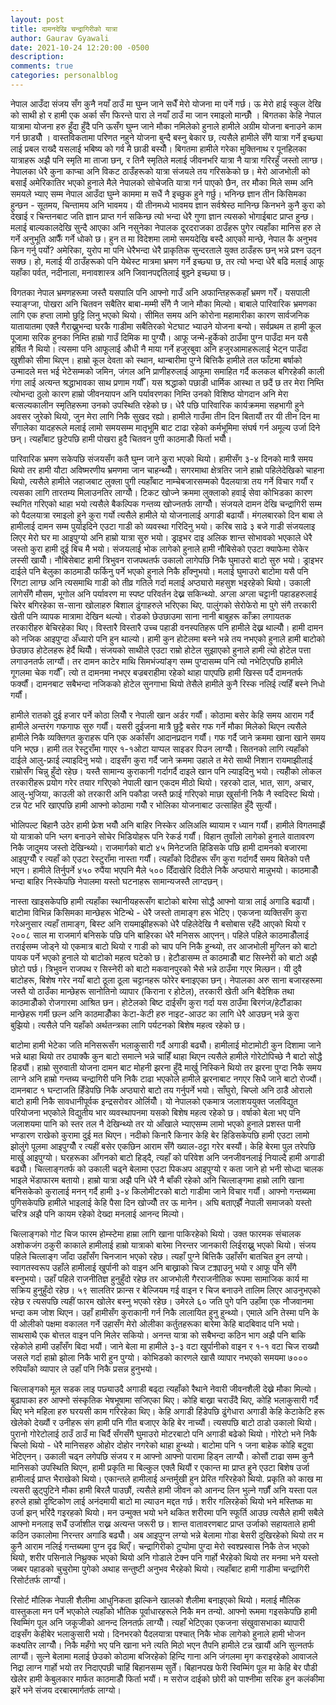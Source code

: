 ```yaml
---
layout: post
title: दामनदेखि चन्द्रागिरीको यात्रा 
author: Gaurav Gyawali
date: 2021-10-24 12:20:00 -0500
description: 
comments: true
categories: personalblog
---
```


नेपाल आउँदा संजय सँग कुनै नयाँ ठाउँ मा घुम्न जाने सधैँ मेरो योजना मा पर्ने गर्छ। ऊ मेरो हाई स्कुल देखि को साथी हो र हामी एक अर्का सँग फिरन्ते पारा ले नयाँ ठाउँ मा जान रमाइलो मान्छौँ ।  बिगतका  केहि नेपाल यात्रामा योजना हरु हुँदा  हुँदै  पनि ऊसँग घुम्न जाने मौका नमिलेको हुनाले हामीले अग्रीम  योजना बनाउने काम गर्न छाड्यौँ । वास्तविकतामा परिणत नहुने योजना बुन्दै बस्नु बेकार छ, त्यसैले हामीले सँगै यात्रा गर्ने इच्छ्या लाई प्रबल राख्दै यसलाई भबिष्य को गर्व मै छाडी बस्यौँ।  बिगतमा हामीले गरेका मुक्तिनाथ र पूनहिलका  यात्राहरू अझै  पनि स्मृति मा ताजा छन्, र तिनै स्मृतिले मलाई जीवनभरि यात्रा नै यात्रा गरिरहुँ जस्तो लाग्छ।  नेपालका  धेरै कुना काप्चा अनि विकट ठाउँहरूको यात्रा संजयले तय गरिसकेको छ।  मेरो आजभोली को बसाईं अमेरिकातिर भएको हुनाले मैले नेपालको सोचेजति यात्रा गर्न पाएको छैन, तर मौका मिले सम्म अनि समयले भ्याए सम्म नेपाल आउँदा घुम्ने काममा म सधैं नै इच्छुक हुने गर्छु।  भनिन्छ ज्ञान तीन किसिमका हुन्छन - सूतमय, चिन्तामय  अनि भावमय। यी तीनमध्ये भावमय ज्ञान सर्वश्रेस्ठ मानिन्छ किनभने कुनै कुरा को देखाई र चिन्तनबाट जति ज्ञान प्राप्त गर्न सकिन्छ त्यो भन्दा धेरै गुणा ज्ञान त्यसको भोगाईबाट प्राप्त हुन्छ। मलाई बाल्यकालदेखि सुन्दै आएका अनि नसुनेका नेपालक दूरदराजका ठाउँहरू पुगेर त्यहाँका मानिस हरु ले गर्ने अनुभूति आफैँ गर्ने धोको छ।  हुन त मा विदेशमा लामो समयदेखि  बस्दै आएको मान्छे, नेपाल कै अनुभव किन गर्नु पर्यो? अमेरिका, युरोप मा पनि धेरैभन्दा धेरै प्राकृतिक सुन्दरताले युक्त ठाउँहरू छन् भन्ने प्रश्न उठ्न सक्छ।  हो, मलाई यी ठाउँहरूको पनि येथेस्ट मात्रमा भ्रमण गर्ने इच्छ्या छ, तर त्यो भन्दा धेरै बढि मलाई आफू यहाँका पर्वत, नदीनाला, मनावशास्त्र अनि जिवानपद्दतिलाई बुझ्ने इच्छ्या छ।  

विगतका नेपाल भ्रमणहरूमा जस्तै यसपालि पनि आफ्नो गाउँ अनि अफान्तिहरूकहाँ भ्रमण गरेँ। यसपाली स्याङ्ग्जा, पोखरा अनि चितवन सबैतिर बाबा-मम्मी सँगै नै जाने मौका मिल्यो। बाबाले पारिवारिक भ्रमणका लागि एक हप्ता लामो छुट्टि लिनु भएको थियो। सीमित समय अनि कोरोना महामारीका कारण सार्वजनिक यातायातमा एक्लै गैराख्नुभन्दा घरकै गाडीमा सबैतिरको भेटघाट भ्याउने योजना बन्यो। सर्वप्रथम त हामी कूल पूजामा सरिक हुनका निम्ति हाम्रो गाउँ दिमिक मा पुग्यौँ। आफू जन्मे-हुर्केको  ठाउँमा पुग्न पाउँदा मन यसै हर्षित नै थियो।  त्यसमा पनि आफूलाई औधी नै माया गर्ने हजुरबुवा अनि हजुरआमाहरूलाई भेट्न पाउँदा खुशीको सीमा थिएन।  हाम्रो कूल देवता को स्थान, थान्बारीमा पुग्ने बित्तिकै हामीले तल फाँटमा बर्षाको उन्मादले मत्त भई भेटेसम्मको जमिन, जंगल अनि प्राणीहरुलाई आफूमा समाहित गर्दै कलकल बगिरहेकी काली गंगा लाई अत्यन्त श्रद्धाभावका साथ प्रणाम गर्यौँ। यस श्रद्धाको पछाडी धार्मिक आस्था त छदैं छ तर मेरा निम्ति त्योभन्दा ठुलो कारण  हाम्रो जीवनयापन अनि पर्यावरणका निम्ति उनको विशिष्ठ योगदान अनि मेरा बत्सल्यकालीन स्मृतिहरूमा उनको उपस्थिति रहेको छ।  धेरै पछि पारिवारिक कार्यक्रममा सहभागी हुने अवसर जुरेको थियो, जुन मेरा लागि निकै सुखद रह्यो। हामीले  गाउँमा तीन दिन बितायौं तर यी तीन दिन मा सँगालेका यादहरूले मलाई लामो समयसम्म मातृभूमि बाट टाढा रहेको कर्मभूमिमा संघर्ष गर्न अमूल्य उर्जा दिने छन्। त्यहाँबाट छुटेपछि हामी पोखरा हुदै चितवन पुगी काठमाडौँ फिर्ता भयौँ। 

पारिवारिक भ्रमण सकेपछि संजयसँग कतै घुम्न जाने कुरा भएको थियो। हामीसँग ३-४ दिनको मात्रै समय थियो तर हामी यौटा अविष्मरणीय भ्रमणमा जान चाहन्थ्यौँ। सगरमाथा क्षेत्रतिर जाने हाम्रो पहिलेदेखिको चाहना थियो, त्यसैले हामीले जहाजबाट लुक्ला पुगी त्यहाँबाट नाम्चेबजारसम्मको पैदलयात्रा तय गर्ने विचार गर्यौं र त्यसका लागि तारतम्य मिलाउनतिर लाग्यौँ। टिकट खोज्ने क्रममा लुक्लाको हवाई सेवा कोभिडका कारण स्थगित गरिएको थाहा भयो त्यसैले  बैकल्पिक गन्तव्य खोज्नतर्फ लाग्यौँ। संजयले दामन देखि चन्द्रागिरी सम्म को पैदलयात्रा रमाइलो हुने कुरा गर्यो त्यसैले हामीले यो योजनालाई अगाडी बढायौं। मंगलबारको दिन बाबा ले हामीलाई दामन सम्म पुर्याइदिने एउटा गाडी को व्यवस्था गरिदिनु भयो।  करिब साढे ३ बजे गाडी संजयलाइ लिएर मेरो घर मा आइपुग्यो अनि हाम्रो यात्रा सुरु भयो। ड्राइभर दाइ अलिक शान्त सोभावको भएकाले धेरै जस्तो कुरा हामी दुई बिच मै भयो।  संजयलाई भोक लागेको हुनाले हामी नौबिसेको एउटा क्याफेमा रोकेर लस्सी खायौँ।  नौबिसेबाट हामी त्रिभुवन राजपथतर्फ उकालो लागेपछि निकै घुमाउरो बाटो सुरु भयो। ड्राइभर दाईले  पनि बेलुका काठमाडौँ फर्किनु पर्ने भएको हुनाले निकै हाँक्नुभयो। मलाई घुमाउरो बाटोमा यसै पनि रिंगटा लाग्छ अनि त्यसमाथि गाडी को तीव्र गतिले गर्दा मलाई अप्ठ्यारो महसुश भइरहेको थियो। उकाली लागेसँगै मौसम, भूगोल अनि पर्यावरण मा स्पष्ट परिवर्तन देख्न सकिन्थ्यो. अग्ला अग्ला चट्टानी पहाडहरुलाई  चिरेर बगिरहेका स-साना खोलाहरु बिशाल ढुंगाहरुले भरिएका थिए. पालुंगको सेरोफेरो मा पुगे संगै तरकारी खेती  पनि व्यापक मात्रामा देखिन थल्यो। रोडको छेउछाउमा साना  नानी बाबुहरू  काँक्रा लगायतक तरकारीहरु बेचिरहेका थिए।  विस्तारै विस्तारै उच्च पहाडी वनस्पतिहरू पनि हामीले देख्न थाल्यौँ। हामी दामन को नजिक आइपुग्दा अँध्यारो पनि हुन थाल्यो। हामी  कुन होटेलमा बस्ने भन्ने तय नभएको  हुनाले हामी बाटोको छेउछाउ होटेलहरू हेर्दै थियौँ। संजयको साथीले एउटा राम्रो होटेल सुझाएको हुनाले हामी त्यो होटेल पत्ता लगाउनतर्फ लाग्यौं।  तर दामन काटेर माथि सिमभंज्यांङ्ग सम्म पुग्दासम्म पनि त्यो नभेटिएपछि हामीले गूगलमा चेक गर्यौँ। त्यो त दामनमा नभएर बज्रबराहीमा रहेको थाहा पाएपछि हामी खिस्स पर्दै दामनतर्फ फर्क्यौं। दामनबाट सबैभन्दा नजिकको होटेल सुनगाभा थियो  तेसैले हामीले कुनै रिस्क नलिई त्यहिँ बस्ने निधो गर्यौं। 

हामीले रातको दुई हजार पर्ने कोठा लियौँ र नेपाली खान अर्डर गर्यौं। कोठामा बसेर केहि समय आराम गर्दै हामीले अन्तरंग गफगाफ सुरु गर्यौं।  यसरी दुईजना मात्रै छुट्टै बसेर गफ  गर्ने मौका मिलेको थिएन त्यसैले हामीले निकै व्यक्तिगत कुराहरू पनि एक अर्कासँग आदानप्रदान गर्यौं। गफ गर्दै जाने क्रममा खाना खाने समय पनि भएछ।  हामी तल रेस्टुराँमा गाएर १-१ओटा याप्पल  साइडर पिउन लाग्यौँ।  सितनको लागि त्यहाँको दाईले आलु-फ्राई ल्याइदिनु भयो। दाइसँग कुरा गर्दै जाने क्रममा उहाले त मेरो साथी निशान रायमाझीलाई राम्रोसँग चिन्नु हुँदो रहेछ। यस्तै सामान्य कुराकानी गर्दागर्दै दाइले खान पनि ल्याइदिनु भयो।  त्यहीँको लोकल तरकारीहरू प्रयोग गरेर तयार गरिएको नेपाली खान एकदम मीठो थियो।  रहरको दाल, भात, साग, अचार, आलु-भुजिया, काउली को तरकारी अनि पकौडा जस्तै फ्राई गरिएको माछा खुर्सानी निकै नै स्वदिस्ट थियो। टन्न पेट भरि खाएपछि हामी आफ्नो कोठामा गयौँ र भोलिका योजनाबाट उत्साहित हुँदै सुत्यौं।  

भोलिपल्ट बिहानै उठेर हामी फ्रेश भयौँ अनि बाहिर निस्केर अलिअलि ब्यायाम र ध्यान गर्यौं।  हामीले विगतमाझैं यो यात्राको पनि भ्लग बनाउने सोचेर भिडियोहरू पनि रेकर्ड गर्यौं। विहान तुवाँलो लागेको हुनाले वातावरण निकै जादुमय जस्तो देखिन्थ्यो।  राजमार्गको बाटो ४५ मिनेटजति हिडिसके पछि हामी दामनको बजारमा आइपुग्यौँ र त्यहाँ को एउटा रेस्टुराँमा नास्ता गर्यौं।  त्यहाँको दिदीहरू सँग कुरा गर्दागर्दै  समय बितेको पत्तै भएन।  हामीले तिर्नुपर्ने ४५० रुपैंया भएपनि मैले ५०० दिँदाखेरि दिदीले निकै अप्ठ्यारो मान्नुभयो। काठमाडौँ भन्दा बाहिर निस्केपछि नेपालमा यस्तो घटनाहरू सामान्यजस्तै लाग्दछन्। 

 नास्ता खाइसकेपछि हामी त्यहाँका स्थानीयहरूसँग बाटोको बारेमा सोद्धै आफ्नो यात्रा लाई अगाडि बढायौं।  बाटोमा विभिन्न किसिमका मान्छेहरू भेटिन्थे - धेरै जस्तो तामाङ्ग हरू भेटिए।  एकजना व्यक्तिसँग कुरा गरेअनुसार त्यहाँ तामाङ्ग, बिस्ट अनि रायमाझीहरूको धेरै पहिलेदेखि नै बसोबास रहँदै आएको थियो र २००८ साल मा राजमार्ग बनिसके पछि पनि बाहिरका धेरै मनिसरू आएनन्। पहिले पहिले काठमाडौँलाई तराईसम्म जोड्ने यो एकमात्र बाटो थियो र गाडी को चाप पनि निकै हुन्थ्यो, तर आजभोली मुग्लिन को बाटो पायक पर्ने भएको हुनाले यो बाटोको महत्व घटेको छ।  हेटौडासम्म त काठमाडौँ बाट सिस्नेरी को बाटो अझै छोटो पर्छ।  त्रिभुवन राजपथ र सिस्नेरी को बाटो मकवानपुरको भैसे भन्ने ठाउँमा गएर मिल्छन।  यी दुवै बाटोहरू, बिशेष गरेर नयाँ बाटो ठूला ठूला चट्टानहरू फोरेर बनाइएका छन्।  नेपालका अरु साना बजारहरूमा  जस्तै यो ठाउँका मान्छेहरू सानोतिनो व्यापार (किराना र होटेल), तरकारी खेती अनि बैदेशिक तथा काठमाडौँको रोजगारमा आश्रित छन।  होटेलको बिष्ट दाईसँग कुरा गर्दा यस ठाउँमा बिरगंज/हेटौंडाका  मान्छेहरू गर्मी छल्न अनि काठमाडौँका केटा-केटी हरु नाइट-आउट का लागि धेरै आउछन् भन्ने कुरा बुझियो। त्यसैले पनि यहाँको अर्थतन्त्रका लागि पर्यटनको बिशेष महत्व रहेको छ।  

बाटोमा हामी भेटेका जति मनिसरूसँग भलाकुसारी गर्दै अगाडी बढ्यौँ।  हामीलाई मोटामोटी कुन दिशामा जाने भन्ने थाहा थियो  तर ठ्याक्कै कुन बाटो समात्ने भन्ने चाहिँ थाहा थिएन त्यसैले हामीले गोरेटोपिच्छे नै बाटो सोद्धै हिड्यौं। हाम्रो सुरुवाती योजना दामन बाट मोहनी झरना हुँदै मार्खु निस्किने थियो तर झरना पुग्दा निकै समय लाग्ने अनि हाम्रो गन्तब्य चन्द्रागिरी पनि निकै टाढा भएकोले हामीले झरनाबाट नगएर सिधै जाने बाटो रोज्यौं। दामनबाट १ घन्टाजति हिँडेपछि निकै अप्ठ्यारो बाटो तय गर्नुपर्ने भयो।  साँघुरो, चिप्लो अनि ठाडै ओरालो बाटो हामी निकै सावधानीपूर्वक इन्द्रसरोवर ओर्लियौँ।  यो  नेपालको एकमात्र जलाशययुक्त जलविद्युत परियोजना भएकोले विद्युतीय भार व्यवस्थापनमा यसको बिशेष महत्व रहेको छ।  वर्षाको बेला भए पनि जलाशयमा पानि को स्तर तल नै देखिन्थ्यो तर यो आँखाले भ्याएसम्म लामो भएको हुनाले प्रशस्त पानी भण्डारण राखेको कुरामा दुई मत थिएन।  नदीको किनारै किनार केहि बेर हिडिसकेपछि हामी एउटा लामो झोलुंगे पूलमा आइपुग्यौँ र त्यहीं बसेर एकछिन आराम सँगै ख्याल-ठट्टा गरेर बस्यौं। केहि बेरमा पुल तरेपछि मार्खु आइपुग्यो। घरहरूका आँगनको बाटो हिड्दै, त्यहाँ  को परिवेश अनि जनजीवनलाई नियाल्दै हामी अगाडी बढ्यौँ।  चित्लाङ्गतर्फ को उकाली चढ्ने  बेलामा एउटा पिकअप आइपुग्यो र कता जाने हो भनी सोध्दा चालक भाइले भेंडाफारम बतायो। हाम्रो यात्रा अझै पनि धेरै नै बाँकी रहेको अनि चित्लाङ्गमा हाम्रो लागि खाना बनिसकेको कुरालाई मनन् गर्दै हामी ३-४ किलोमीटरको बाटो गाडीमा जाने विचार गर्यौं। आफ्नो गन्तब्यमा पुगिसकेपछि हामीले भाइलाई केहि पैसा दिन खोज्यौँ तर ऊ मानेन।  अघि बताएझैँ नेपाली समाजको यस्तो चरित्र अझै पनि कायम रहेको देख्दा मनलाई आनन्द मिल्यो।  

चित्लाङ्गको गोट चिज फारम होम्स्टेमा हाम्रा लागि खाना पाकिरहेको थियो।  उक्त फारमक संचालक अशोकजंग ठकुरी काकाले हामीलाई हाम्रो यात्राको बारेमा निरन्तर जानकारी लिईराख्नु भएको थियो।  संजय पहिले  चित्लाङ्ग जाँदा उहाँसँग चिनजान  भएको रहेछ। त्यहाँ पुग्ने बित्तिकै उहाँसँग बातचित हुन लग्यो। स्वागतस्वरूप उहाँले हामीलाई खुर्पानी को वाइन अनि बाख्राको चिज टक्र्याउनु भयो र आफू पनि सँगै बस्नुभयो। उहाँ पहिले राजनीतिज्ञ हुनुहुँदो रहेछ तर आजभोली गैरराजनीतिक रूपमा सामाजिक कार्य मा सक्रिय हुनुहुँदो रहेछ।  ५९ सालतिर फ्रान्स र बेल्जियम गई  वाइन र चिज बनाउने तालिम  लिएर आउनुभएको रहेछ र त्यसपछि त्यहीं फारम खोलेर बस्नु भएको रहेछ। उमेरले ६० जति पुगे पनि उहाँमा एक नौजवानमा भन्दा कम जोश थिएन। उहाँ हामीसँग कुराकानी गर्न निकै लालायित हुनु हुन्थ्यो।  एमाले अनि तेस्मा पनि के पी ओलीको पक्षमा वकालत गर्ने उहासँग मेरो ओलीका कर्तुतहरूका बारेमा केहि बादबिवाद पनि भयो।  साथसाथै एक बोत्तल वाइन पनि मिलेर सकियो। अनन्त यात्रा को सबैभन्दा कठिन भाग अझै पनि बाकि रहेकोले हामी उहाँसँग बिदा भयौं।  जाने बेला मा हामीले ३-३ वटा खुर्पानीको वाइन र १-१ वटा चिज राख्यौ जसले गर्दा हाम्रो झोला निकै भारी हुन पुग्यो।  कोभिडको कारणले खासै व्यापार नभएको समयमा ७००० रुपियाँको व्यापार ले उहाँ पनि निकै प्रसन्न हुनुभयो।   

चित्लाङ्गको मूल सडक लाइ पछ्याउदै अगाडी बढ्दा त्यहाँको रैथाने नेवारी जीवनशैली देख्ने मौका मिल्यो।  बुढापाका हरु आफ्नो संस्कृतिक भेषभूषामा सजिएका थिए। कोहि बाख्रा चराउँदै थिए, कोहि भलाकुसारी गर्दै थिए भने महिला हरु घरयसी काम गरिरहेका थिए।  केहि अगाडी हिंडेपछि ढुंगेधारा अगाडी केहि केटाकेटि हरू खेलेको देख्यौं  र उनीहरू  संग हामी पनि गीत बजाएर केहि बेर नाच्यौं।  त्यसपछि बाटो ठाडो उकालो थियो।  पुरानो गोरेटोलाई  ठाउँ ठाउँ मा चिर्दै सँगसँगै घुमाउरो मोटरबाटो  पनि अगाडी बढेको थियो। गोरेटो भने निकै चिप्लो थियो - धेरै मानिसहरु ओहोर दोहोर नगरेको थाहा  हुन्थ्यो।  बाटोमा पनि १ जना बाहेक कोहि बटुवा भेटिएनन्। उकाली चढ्न लगेपछि संजय र म आफ्नो आफ्नो पारामा हिड्न लाग्यौँ।   कोसौं टाढा सम्म कुनै मानिसको उपस्थिति थिएन, हामी  प्रकृति मा बिल्कुल एक्लै थियौं  र एकान्त मा प्राप्त हुने एउटा बिशेष उर्जा हामीलाई प्राप्त भैराखेको थियो।  एकान्तले हामीलाई अन्तर्मुखी हुन प्रेरित गरिरहेको थियो. प्रकृति को काख मा त्यसरी ळुट्पुटिने मौका हामी बिरलै पाउछौं, त्यसैले हामी जीवन को आनन्द लिन भुल्ने गर्छौं  अनि यस्ता  पल हरुले हाम्रो दृष्टिकोण लाई अनंदमायी बाटो मा ल्याउन मद्दत गर्छ। शरीर गलिरहेको थियो भने मस्तिष्क मा उर्जा झन् भरिंदै गइरहको थियो।   मन उन्मुक्त भयो भने थकित शरीरमा पनि स्फूर्ति आउछ त्यसैले हामी सबैले आफ्नो मनलाइ सधैँ उर्जाशील राख्न अत्यन्त जरूरी छ। शान्त वातावरणबाट प्राप्त उर्जाको सहायताले हामी कठिन उकालोमा निरन्तर अगाडि बढ्यौँ।  अब आइपुग्न लग्यो भन्ने बेलामा गोडा बेसरी दुखिरहेको थियो तर म कुनै आराम नलिई गन्तब्यमा पुग्न दृढ थिएँ। चन्द्रागिरीको टुप्पोमा पुग्दा मेरो स्वश्प्रस्वास  निकै तेज भएको थियो, शरीर पसिनाले निथ्रुक्क भएको थियो अनि गोडाले टेक्न पनि गार्हो भैरहेको थियो तर मनमा भने यस्तो जब्बर पहाडको चुचुरोमा पुगेको अथाह सन्तुष्टी अनुभव भैरहेको थियो।  त्यहाँबाट हामी गाडीमा चन्द्रागिरी रिसोर्टतर्फ लाग्यौं।  

रिसोर्ट मौलिक नेपाली शैलीमा आधुनिकता झल्किने खालको शैलीमा बनाइएको थियो।  मलाई मौलिक वास्तुकला मन पर्ने भएकोले त्यहाँको भौतिक पूर्वाधारहरूले निकै मन तन्यो. आफ्नो रूममा गइसकेपछि हामी स्विम्मिंग पूल अनि जकूजीको आनन्द लिनतर्फ़ लाग्यौँ।  त्यहाँ भेटिएका एकजना संखुवासभाका ब्यापारी दाइसँग केहीबेर भलाकुसारी भयो। दिनभरको पैदलयात्रा पश्चात् निकै भोक लागेको हुनाले हामी भोजन कक्ष्यतिर लाग्यौँ।  निकै महँगो भए पनि खाना भने त्यति मिठो भएन तैपनि हामीले टन्न खायौं अनि सुत्नतर्फ लाग्यौं।  सुत्ने बेलामा मलाई छेउको कोठामा बजिरहेको हिन्दि गाना अनि जंगलमा मृग कराइरहेको आवाजले निद्रा लाग्न गार्हो भयो तर निदाएपछी चाहिं बिहानसम्म सुतेँ।  बिहानपख फेरी स्विम्मिंग पूल मा केहि बेर पौडी खेलेर हामी केबुलकार मार्फत काठमाडौँ फिर्ता भयौं। म सरोज दाईको छोरी को पाश्नीमा सरिक हुन कलंकीमा झरें भने संजय दरबारमार्गतर्फ लाग्यो। 
